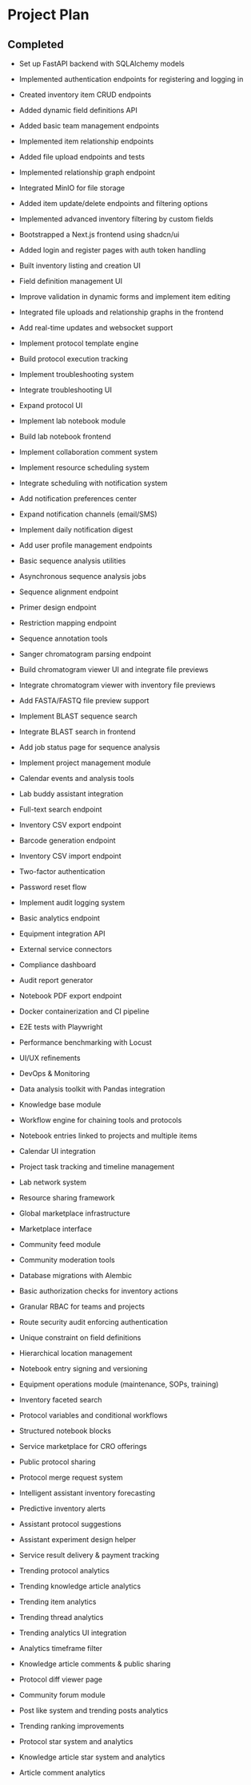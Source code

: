 # Project Plan

## Completed
- Set up FastAPI backend with SQLAlchemy models
- Implemented authentication endpoints for registering and logging in
- Created inventory item CRUD endpoints
- Added dynamic field definitions API
- Added basic team management endpoints
- Implemented item relationship endpoints
- Added file upload endpoints and tests
- Implemented relationship graph endpoint
- Integrated MinIO for file storage
- Added item update/delete endpoints and filtering options
- Implemented advanced inventory filtering by custom fields
- Bootstrapped a Next.js frontend using shadcn/ui
- Added login and register pages with auth token handling
- Built inventory listing and creation UI
- Field definition management UI

- Improve validation in dynamic forms and implement item editing
- Integrated file uploads and relationship graphs in the frontend
- Add real-time updates and websocket support
- Implement protocol template engine
- Build protocol execution tracking
- Implement troubleshooting system
- Integrate troubleshooting UI
- Expand protocol UI
- Implement lab notebook module
- Build lab notebook frontend
- Implement collaboration comment system
- Implement resource scheduling system
- Integrate scheduling with notification system

- Add notification preferences center

- Expand notification channels (email/SMS)

- Implement daily notification digest
- Add user profile management endpoints
- Basic sequence analysis utilities
- Asynchronous sequence analysis jobs
- Sequence alignment endpoint
- Primer design endpoint
- Restriction mapping endpoint
- Sequence annotation tools
- Sanger chromatogram parsing endpoint
- Build chromatogram viewer UI and integrate file previews
- Integrate chromatogram viewer with inventory file previews

- Add FASTA/FASTQ file preview support

- Implement BLAST sequence search
- Integrate BLAST search in frontend
- Add job status page for sequence analysis
- Implement project management module

- Calendar events and analysis tools
- Lab buddy assistant integration
- Full-text search endpoint
- Inventory CSV export endpoint
- Barcode generation endpoint
- Inventory CSV import endpoint
- Two-factor authentication
- Password reset flow

- Implement audit logging system
- Basic analytics endpoint
- Equipment integration API
- External service connectors
- Compliance dashboard
- Audit report generator
- Notebook PDF export endpoint
- Docker containerization and CI pipeline
- E2E tests with Playwright
- Performance benchmarking with Locust
- UI/UX refinements
- DevOps & Monitoring
- Data analysis toolkit with Pandas integration
- Knowledge base module
- Workflow engine for chaining tools and protocols
- Notebook entries linked to projects and multiple items
- Calendar UI integration
- Project task tracking and timeline management
- Lab network system
- Resource sharing framework
- Global marketplace infrastructure
- Marketplace interface
- Community feed module
- Community moderation tools
- Database migrations with Alembic
- Basic authorization checks for inventory actions
- Granular RBAC for teams and projects
- Route security audit enforcing authentication
- Unique constraint on field definitions
- Hierarchical location management
- Notebook entry signing and versioning
- Equipment operations module (maintenance, SOPs, training)
- Inventory faceted search
- Protocol variables and conditional workflows
- Structured notebook blocks
- Service marketplace for CRO offerings
- Public protocol sharing
- Protocol merge request system
- Intelligent assistant inventory forecasting
- Predictive inventory alerts
- Assistant protocol suggestions
- Assistant experiment design helper
- Service result delivery & payment tracking
- Trending protocol analytics
- Trending knowledge article analytics
- Trending item analytics
- Trending thread analytics
- Trending analytics UI integration
- Analytics timeframe filter
- Knowledge article comments & public sharing
- Protocol diff viewer page
- Community forum module
- Post like system and trending posts analytics
- Trending ranking improvements
- Protocol star system and analytics
- Knowledge article star system and analytics
- Article comment analytics

